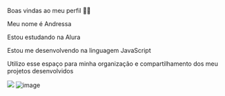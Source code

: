 Boas vindas ao meu perfil 💙💙

Meu nome é Andressa

Estou estudando na Alura

Estou me desenvolvendo na linguagem JavaScript

Utilizo esse espaço para minha organização e compartilhamento dos meu projetos desenvolvidos

![](link)
![image](https://media1.tenor.com/m/L1SOy0Q8O7gAAAAC/eyebrow-raise-shrek.gif)
